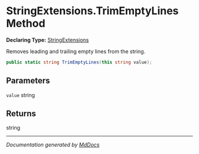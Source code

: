﻿# StringExtensions.TrimEmptyLines Method

**Declaring Type:** [StringExtensions](../index.md)

Removes leading and trailing empty lines from the string.

```csharp
public static string TrimEmptyLines(this string value);
```

## Parameters

`value`  string

## Returns

string

___

*Documentation generated by [MdDocs](https://github.com/ap0llo/mddocs)*
